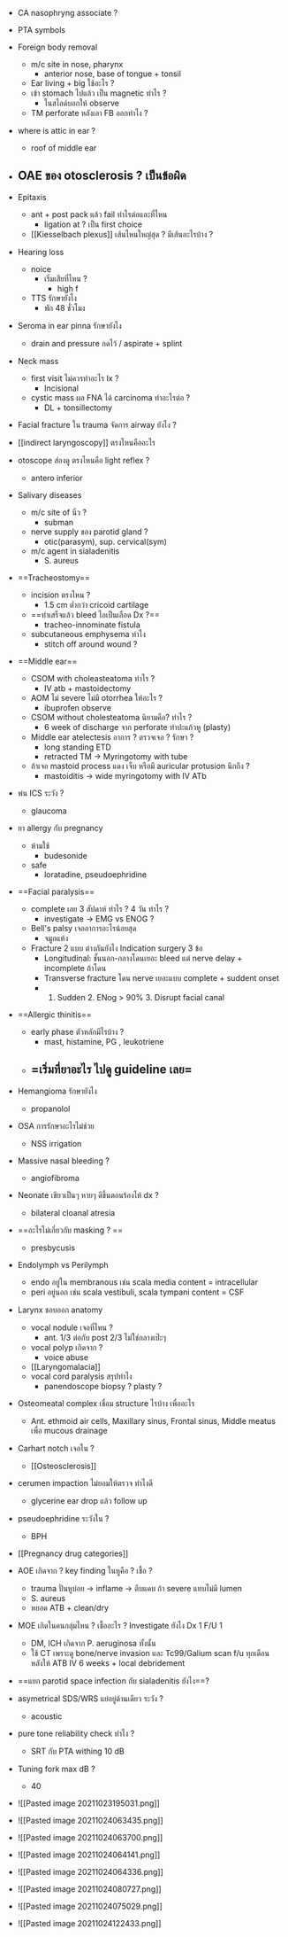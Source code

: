 - CA nasophryng associate ?
- PTA symbols
- Foreign body removal
	- m/c site in nose, pharynx
		- anterior nose, base of tongue + tonsil
	- Ear living + big ใช้อะไร ?
	- เข้า stomach ไปแล้ว เป็น magnetic ทำไร ?
		- ในสไลด์บอกให้ observe
	- TM perforate หลังเอา FB ออกทำไง ?
- where is attic in ear ?
	- roof of middle ear
- OAE ของ otosclerosis ? เป็นข้อผิด
	- 
- Epitaxis
	- ant + post pack แล้ว fail ทำไรต่อและที่ไหน
		- ligation at ? เป็น first choice
	- [[Kiesselbach plexus]] เส้นไหนใหญ่สุด ? มีเส้นอะไรบ้าง ? 
- Hearing loss
	- noice
		- เริ่มเสียที่ไหน ?
			- high f
	- TTS รักษายังไง
		- พัก 48 ชั่วโมง
- Seroma in ear pinna รักษายังไง
	- drain and pressure กดไว้ / aspirate + splint
- Neck mass
	- first visit ไม่ควรทำอะไร Ix ?
		- Incisional
	- cystic mass ผล FNA ได้ carcinoma ทำอะไรต่อ ?
		- DL + tonsillectomy
- Facial fracture ใน trauma จัดการ airway ยังไง ?
- [[indirect laryngoscopy]] ตรงไหนคืออะไร
- otoscope ส่องดู ตรงไหนคือ light reflex ?
	- antero inferior
- Salivary diseases
	- m/c site of นิ่ว ?
		- subman
	- nerve supply ของ parotid gland ?
		- otic(parasym), sup. cervical(sym)
	- m/c agent in sialadenitis
		- S. aureus
- ==Tracheostomy==
	- incision ตรงไหน ?
		- 1.5 cm ต่ำกว่า cricoid cartilage
	- ==ทำเสร็จแล้ว bleed ไอเป็นเลือด Dx ?==
		- tracheo-innominate fistula
	- subcutaneous emphysema ทำไง
		- stitch off around wound ?
- ==Middle ear==
	- CSOM with choleasteatoma ทำไร ?
		- IV atb + mastoidectomy
	- AOM ไม่ severe ไม่มี otorrhea ให้อะไร ?
		- ibuprofen observe
	- CSOM without cholesteatoma นิยามคือ? ทำไร ?
		- 6 week of discharge จาก perforate ทำปะแก้วหู (plasty)
	- Middle ear atelectesis อาการ ? ตรวจเจอ ? รักษา ?
		- long standing ETD
		- retracted TM → Myringotomy with tube
	- ถ้าเจอ mastoid process แดง เจ็บ หรือมี auricular protusion นึกถึง ?
		- mastoiditis → wide myringotomy with IV ATb
- พ่น ICS ระวัง ?
	- glaucoma
- ยา allergy กับ pregnancy
	- ห้ามใช้
		- budesonide
	- safe
		- loratadine, pseudoephridine
- ==Facial paralysis==
	- complete เลย 3 สัปดาห์ ทำไร ? 4 วัน ทำไร ?
		- investigate → EMG vs ENOG ?
	- Bell's palsy เจออาการอะไรน้อยสุด
		- จมูกแห้ง
	- Fracture 2 แบบ ต่างกันยังไง Indication surgery 3 ข้อ
		- Longitudinal: ชั้นนอก-กลางโดนเยอะ bleed แต่ nerve delay + incomplete ถ้าโดน
		- Transverse fracture โดน nerve เยอะแบบ complete + suddent onset 
		- 1. Sudden 2. ENog > 90% 3. Disrupt facial canal
- ==Allergic thinitis==
	- early phase ตัวหลักมีไรบ้าง ?
		- mast, histamine, PG , leukotriene
	- =เริ่มที่ยาอะไร ไปดู guideline เลย=
		- 
- Hemangioma รักษายังไง
	- propanolol
- OSA การรักษาอะไรไม่ช่วย
	- NSS irrigation
- Massive nasal bleeding ?
	- angiofibroma 
- Neonate เขียวเป็นๆ หายๆ ดีขึ้นตอนร้องไห้ dx ?
	- bilateral cloanal atresia
- ==อะไรไม่เกี่ยวกับ masking ? ==
	- presbycusis
- Endolymph vs Perilymph
	- endo อยู่ใน membranous เช่น scala media content = intracellular
	- peri อยู่นอก เช่น scala vestibuli, scala tympani content = CSF
- Larynx ชอบออก anatomy
	- vocal nodule เจอที่ไหน ?
		- ant. 1/3 ต่อกับ post 2/3 ไม่ใช่กลางเป๊ะๆ
	- vocal polyp เกิดจาก ?
		- voice abuse
	- [[Laryngomalacia]]
	- vocal cord paralysis สรุปทำไง
		- panendoscope biopsy ? plasty ?
- Osteomeatal complex เชื่อม structure ไรบ้าง เพื่ออะไร
	- Ant. ethmoid air cells, Maxillary sinus, Frontal sinus, Middle meatus เพื่อ mucous drainage
- Carhart notch เจอใน ?
	- [[Osteosclerosis]]
- cerumen impaction ไม่ยอมให้ตรวจ ทำไงดี
	- glycerine ear drop แล้ว follow up
- pseudoephridine ระวังใน ? 
	- BPH
- [[Pregnancy drug categories]]
- AOE เกิดจาก ? key finding ในหูคือ ? เชื้อ ?
	- trauma ปั่นหูบ่อย → inflame → ตีบแคบ ถ้า severe แทบไม่มี lumen
	- S. aureus
	- หยอด ATB + clean/dry
- MOE เกิดในคนกลุ่มไหน ? เชื้ออะไร ? Investigate ยังไง Dx 1 F/U 1
	- DM, ICH เกิดจาก P. aeruginosa ทั้งนั้น 
	- ใช้ CT เพราะดู bone/nerve invasion และ Tc99/Galium scan f/u ทุกเดือน หลังให้ ATB IV 6 weeks + local debridement 
- ==แยก parotid space infection กับ sialadenitis ยังไง==?
- asymetrical SDS/WRS แย่อยู่ด้านเดียว ระวัง ?
	- acoustic
- pure tone reliability check ทำไง ?
	- SRT กับ PTA withing 10 dB
- Tuning fork max dB ?
	- 40

- ![[Pasted image 20211023195031.png]]
- ![[Pasted image 20211024063435.png]]
- ![[Pasted image 20211024063700.png]]
- ![[Pasted image 20211024064141.png]]
- ![[Pasted image 20211024064336.png]]
- ![[Pasted image 20211024080727.png]]
- ![[Pasted image 20211024075029.png]]
- ![[Pasted image 20211024122433.png]]